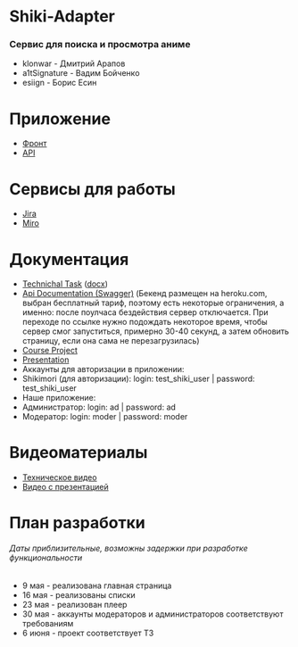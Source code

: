 # Shiki-Adapter
### Сервис для поиска и просмотра аниме

* klonwar - Дмитрий Арапов
* a1tSignature - Вадим Бойченко
* esiign - Борис Есин

# Приложение
* [Фронт](https://shiki-adapter.herokuapp.com/home)
* [API](https://shiki-adapter-v1.herokuapp.com/api/v0/)

# Сервисы для работы
* [Jira](https://shiki-adapter.atlassian.net/jira/software/projects/SHI/boards/1)
* [Miro](https://miro.com/app/board/uXjVOHBHeU8=/)

# Документация
* [Technichal Task](https://github.com/a1tSignature/shiki-adapter/blob/main/documentation/Shiki-Adapter%20Technical_task.pdf) ([docx](https://github.com/a1tSignature/shiki-adapter/blob/main/documentation/Shiki-Adapter%20Technical_task.docx))
* [Api Documentation (Swagger)](https://shiki-adapter-v1.herokuapp.com/swagger-ui/index.html) (Бекенд размещен на
  heroku.com, выбран бесплатный тариф, поэтому есть некоторые ограничения, а именно: после поулчаса бездействия сервер
  отключается. При переходе по ссылке нужно подождать некоторое время, чтобы сервер смог запуститься, примерно 30-40
  секунд, а затем обновить страницу, если она сама не перезагрузилась)
* [Course Project](https://github.com/a1tSignature/shiki-adapter/blob/main/documentation/Shiki-Adapter%20Course_project.pdf)
* [Presentation](https://github.com/a1tSignature/shiki-adapter/blob/main/documentation/Prezentation.pdf)
* Аккаунты для авторизации в приложении: 
* Shikimori (для авторизации): login: test_shiki_user | password: test_shiki_user
* Наше приложение:
*   Администратор: login: ad | password: ad
*   Модератор: login: moder | password: moder

# Видеоматериалы
* [Техническое видео](https://youtu.be/TlHPJKfjGCs)
* [Видео с презентацией](https://youtu.be/4jz0_Va7fos)

# План разработки
###### Даты приблизительные, возможны задержки при разработке функциональности
* 9 мая - реализована главная страница
* 16 мая - реализованы списки
* 23 мая - реализован плеер
* 30 мая - аккаунты модераторов и администраторов соответствуют требованиям
* 6 июня - проект соответствует ТЗ
